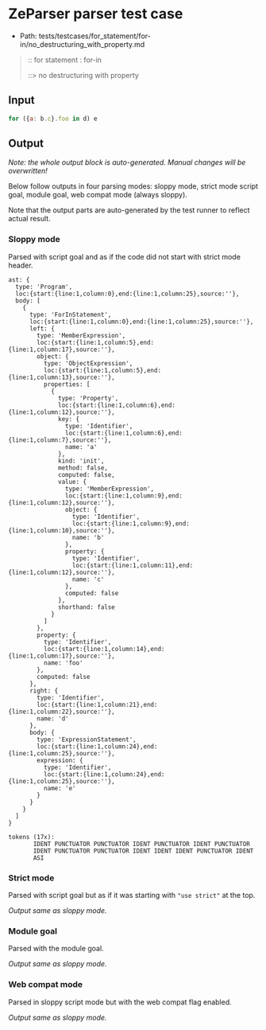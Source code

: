 # ZeParser parser test case

- Path: tests/testcases/for_statement/for-in/no_destructuring_with_property.md

> :: for statement : for-in
>
> ::> no destructuring with property

## Input

`````js
for ({a: b.c}.foo in d) e
`````

## Output

_Note: the whole output block is auto-generated. Manual changes will be overwritten!_

Below follow outputs in four parsing modes: sloppy mode, strict mode script goal, module goal, web compat mode (always sloppy).

Note that the output parts are auto-generated by the test runner to reflect actual result.

### Sloppy mode

Parsed with script goal and as if the code did not start with strict mode header.

`````
ast: {
  type: 'Program',
  loc:{start:{line:1,column:0},end:{line:1,column:25},source:''},
  body: [
    {
      type: 'ForInStatement',
      loc:{start:{line:1,column:0},end:{line:1,column:25},source:''},
      left: {
        type: 'MemberExpression',
        loc:{start:{line:1,column:5},end:{line:1,column:17},source:''},
        object: {
          type: 'ObjectExpression',
          loc:{start:{line:1,column:5},end:{line:1,column:13},source:''},
          properties: [
            {
              type: 'Property',
              loc:{start:{line:1,column:6},end:{line:1,column:12},source:''},
              key: {
                type: 'Identifier',
                loc:{start:{line:1,column:6},end:{line:1,column:7},source:''},
                name: 'a'
              },
              kind: 'init',
              method: false,
              computed: false,
              value: {
                type: 'MemberExpression',
                loc:{start:{line:1,column:9},end:{line:1,column:12},source:''},
                object: {
                  type: 'Identifier',
                  loc:{start:{line:1,column:9},end:{line:1,column:10},source:''},
                  name: 'b'
                },
                property: {
                  type: 'Identifier',
                  loc:{start:{line:1,column:11},end:{line:1,column:12},source:''},
                  name: 'c'
                },
                computed: false
              },
              shorthand: false
            }
          ]
        },
        property: {
          type: 'Identifier',
          loc:{start:{line:1,column:14},end:{line:1,column:17},source:''},
          name: 'foo'
        },
        computed: false
      },
      right: {
        type: 'Identifier',
        loc:{start:{line:1,column:21},end:{line:1,column:22},source:''},
        name: 'd'
      },
      body: {
        type: 'ExpressionStatement',
        loc:{start:{line:1,column:24},end:{line:1,column:25},source:''},
        expression: {
          type: 'Identifier',
          loc:{start:{line:1,column:24},end:{line:1,column:25},source:''},
          name: 'e'
        }
      }
    }
  ]
}

tokens (17x):
       IDENT PUNCTUATOR PUNCTUATOR IDENT PUNCTUATOR IDENT PUNCTUATOR
       IDENT PUNCTUATOR PUNCTUATOR IDENT IDENT IDENT PUNCTUATOR IDENT
       ASI
`````

### Strict mode

Parsed with script goal but as if it was starting with `"use strict"` at the top.

_Output same as sloppy mode._

### Module goal

Parsed with the module goal.

_Output same as sloppy mode._

### Web compat mode

Parsed in sloppy script mode but with the web compat flag enabled.

_Output same as sloppy mode._
